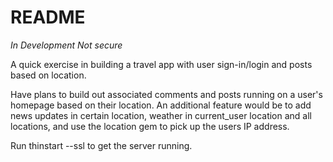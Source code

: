 # README

<!-- This README would normally document whatever steps are necessary to get the
application up and running.

Things you may want to cover:

* Ruby version

* System dependencies

* Configuration

* Database creation

* Database initialization

* How to run the test suite

* Services (job queues, cache servers, search engines, etc.)

* Deployment instructions

* ... -->

*In Development* *Not secure* 

A quick exercise in building a travel app with user sign-in/login and posts based on location. 

Have plans to build out associated comments and posts running on a user's homepage based on their location. An additional feature would be to add news updates in certain location, weather in current_user location and all locations, and use the location gem to pick up the users IP address. 

Run thinstart --ssl to get the server running. 

